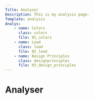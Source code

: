 ```yaml
---
Title: Analyser
Description: This is my analysis page.
Template: analysis
Analys: 
    - name: Colors
      class: colors
      file: 01_colors
    - name: Load
      class: load
      file: 02_load
    - name: Design Principles
      class: designprinciples
      file: 03_design_principles
---
```


Analyser
==========================
